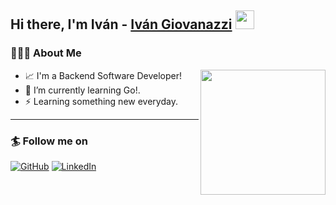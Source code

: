 ## Hi there, I'm Iván - [Iván Giovanazzi][github] <img src="https://raw.githubusercontent.com/iampavangandhi/iampavangandhi/master/gifs/Hi.gif" width="30px"></h2>

### 👨🏻‍💻 About Me

<img align='right' src='https://user-images.githubusercontent.com/5713670/87202985-820dcb80-c2b6-11ea-9f56-7ec461c497c3.gif' width='200"'>

- 📈 I'm a Backend Software Developer!
- 🌱 I’m currently learning Go!.
- ⚡ Learning something new everyday.

---

### 🏄 Follow me on

[![GitHub](https://img.shields.io/badge/github-%23100000.svg?&style=for-the-badge&logo=github&logoColor=white)](https://github.com/ivano9)
[![LinkedIn](https://img.shields.io/badge/linkedin-%230077B5.svg?&style=for-the-badge&logo=linkedin&logoColor=white)](https://www.linkedin.com/in/ivanog/)

[github]: https://github.com/ivano9
